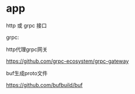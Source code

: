 # app

http 或 grpc 接口

grpc:

http代理grpc网关

https://github.com/grpc-ecosystem/grpc-gateway

buf生成proto文件

https://github.com/bufbuild/buf
